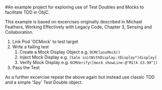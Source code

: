 #An example project for exploring use of Test Doubles and Mocks to facilitate TDD in ObjC.

This example is based on excercises originally described in Michael Feathers, Working Effectively with Legacy Code, Chapter 3, Sensing and Collaboration.

1. Link Pod 'OCMock' to test target
2. Write a failing test
	1. Create a Mock Display Object e.g. ```OCMClassMock()```
	2. Inject Mock Display e.g. ```[Sale initWithDisplay:(Display*)display]```
	3. Verify Mock Display e.g. ```OCMVerify([mock showLine:@"Milk £3.99"])```
3. Pass the Test

As a further excercise repeat the above again but instead use classic TDD and a simple 'Spy' Test Double object.